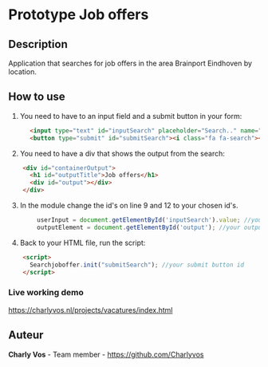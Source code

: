 # Prototype Job offers

## Description
Application that searches for job offers in the area Brainport Eindhoven by location.

## How to use
1. You need to have to an input field and a submit button in your form:
```html
      <input type="text" id="inputSearch" placeholder="Search.." name="search">
      <button type="submit" id="submitSearch"><i class="fa fa-search"></i></button>
```
2. You need to have a div that shows the output from the search:
```html
    <div id="containerOutput">
      <h1 id="outputTitle">Job offers</h1>
      <div id="output"></div>
    </div>
```
3. In the module change the id's on line 9 and 12 to your chosen id's.
```javascript
        userInput = document.getElementById('inputSearch').value; //your input field id
        outputElement = document.getElementById('output'); //your output container id
```
4. Back to your HTML file, run the script:
```html
    <script>
      Searchjoboffer.init("submitSearch"); //your submit button id
    </script>
```

### Live working demo 
https://charlyvos.nl/projects/vacatures/index.html

## Auteur
**Charly Vos** - Team member - https://github.com/Charlyvos  
